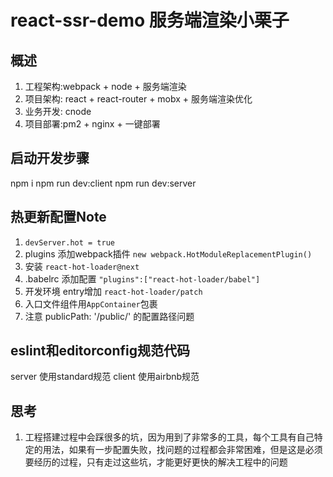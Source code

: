 # react-ssr-demo 服务端渲染小栗子

## 概述
1. 工程架构:webpack + node + 服务端渲染
2. 项目架构: react + react-router + mobx + 服务端渲染优化
3. 业务开发: cnode
4. 项目部署:pm2 + nginx + 一键部署

## 启动开发步骤
npm i
npm run dev:client
npm run dev:server

## 热更新配置Note
1. `devServer.hot = true`
2. plugins 添加webpack插件 `new webpack.HotModuleReplacementPlugin()`
3. 安装 `react-hot-loader@next`
4. .babelrc 添加配置 `"plugins":["react-hot-loader/babel"]`
5. 开发环境 entry增加 `react-hot-loader/patch`
6. 入口文件组件用`AppContainer`包裹
7. 注意 publicPath: '/public/' 的配置路径问题

## eslint和editorconfig规范代码
server 使用standard规范
client 使用airbnb规范



## 思考
1. 工程搭建过程中会踩很多的坑，因为用到了非常多的工具，每个工具有自己特定的用法，如果有一步配置失败，找问题的过程都会非常困难，但是这是必须要经历的过程，只有走过这些坑，才能更好更快的解决工程中的问题